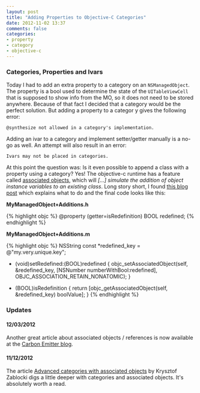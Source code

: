 ```yaml
---
layout: post
title: "Adding Properties to Objective-C Categories"
date: 2012-11-02 13:37
comments: false
categories:
- property
- category
- objective-c
---
```


### Categories, Properties and Ivars

Today I had to add an extra property to a category on an `NSManagedObject`. The property is a bool used to determine the state of the `UITableViewCell` that is supposed to show info from the MO, so it does not need to be stored anywhere. Because of that fact I decided that a category would be the perfect solution. But adding a property to a categor y gives the following error:

    @synthesize not allowed in a category's implementation.
    
Adding an ivar to a category and implement setter/getter manually is a no-go as well. An attempt will also result in an error:


    Ivars may not be placed in categories.  


At this point the question was: Is it even possible to append a class with a property using a category? Yes! The objective-c runtime has a feature called [associated objects](http://developer.apple.com/library/ios/#documentation/cocoa/conceptual/objectivec/Chapters/ocAssociativeReferences.html), which will _[…] simulate the addition of object instance variables to an existing class_. Long story short, I found <a href="http://www.techpaa.com/2012/04/adding-properties-to-categories-and.html">this blog post</a> which explains what to do and the final code looks like this:</p>

**MyManagedObject+Additions.h**

{% highlight objc %}
@property (getter=isRedefinition) BOOL redefined;
{% endhighlight %}

**MyManagedObject+Additions.m**

{% highlight objc %}
NSString const *redefined_key = @"my.very.unique.key";

- (void)setRedefined:(BOOL)redefined
{
	objc_setAssociatedObject(self, &redefined_key, [NSNumber numberWithBool:redefined], OBJC_ASSOCIATION_RETAIN_NONATOMIC);
}

- (BOOL)isRedefinition
{
	return [objc_getAssociatedObject(self, &redefined_key) boolValue];
}
{% endhighlight %}

### Updates

#### 12/03/2012

Another great article about associated objects / references is now available at the [Carbon Emitter blog](http://blog.carbonfive.com/2012/11/27/monkey-patching-ios-with-objective-c-categories-part-ii-adding-instance-properties/).

#### 11/12/2012

The article [Advanced categories with associated objects](http://www.merowing.info/2012/02/associated-objects-for-more-advanced-categories/) by Krysztof Zablocki digs a little deeper with categories and associated objects. It's absolutely worth a read.
